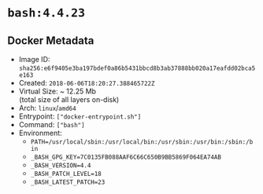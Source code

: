 # `bash:4.4.23`

## Docker Metadata

- Image ID: `sha256:e6f9405e3ba197bdef0a86b5431bbcd8b3ab37888bb020a17eafdd02bca5e163`
- Created: `2018-06-06T18:20:27.388465722Z`
- Virtual Size: ~ 12.25 Mb  
  (total size of all layers on-disk)
- Arch: `linux`/`amd64`
- Entrypoint: `["docker-entrypoint.sh"]`
- Command: `["bash"]`
- Environment:
  - `PATH=/usr/local/sbin:/usr/local/bin:/usr/sbin:/usr/bin:/sbin:/bin`
  - `_BASH_GPG_KEY=7C0135FB088AAF6C66C650B9BB5869F064EA74AB`
  - `_BASH_VERSION=4.4`
  - `_BASH_PATCH_LEVEL=18`
  - `_BASH_LATEST_PATCH=23`
